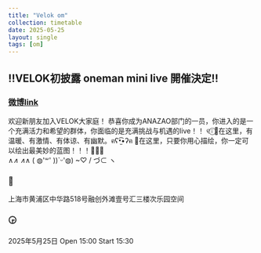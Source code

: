 ```yaml
---
title: "Velok om"
collection: timetable
date: 2025-05-25
layout: single
tags: [om]
---
```


## ‼️VELOK初披露 oneman mini live 開催決定‼️

### [微博link](https://weibo.com/7996816724/5165811081937835)

欢迎新朋友加入VELOK大家庭！
恭喜你成为ANAZAO部门的一员，你进入的是一个充满活力和希望的群体，你面临的是充满挑战与机遇的live！！
୧⍤⃝🍗在这里，有温暖、有激情、有体谅、有幽默。ฅʕ•̫͡•ʔฅ 🤠在这里，只要你用心描绘，你一定可以绘出最美妙的蓝图！！！🧜🏻‍♀️  
    ∧_∧  ∧_∧
  ( ◍'꒳' ))`ᵕ'◍) ~♡
  /     づ⊂    ヽ

### 📍

上海市黄浦区中华路518号融创外滩壹号汇三楼次乐园空间
### 🕞

2025年5月25日 Open 15:00 Start 15:30
